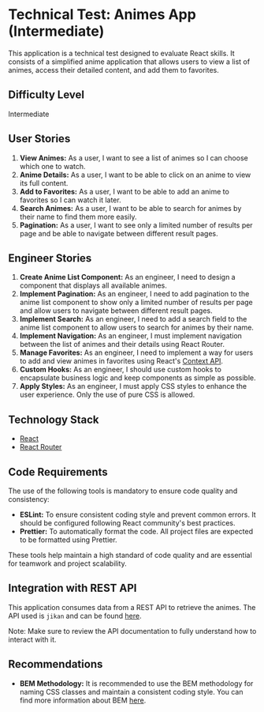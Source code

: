 # Technical Test: Animes App (Intermediate)

This application is a technical test designed to evaluate React skills. It consists of a simplified anime application that allows users to view a list of animes, access their detailed content, and add them to favorites.

## Difficulty Level

Intermediate

## User Stories

1. **View Animes:** As a user, I want to see a list of animes so I can choose which one to watch.
2. **Anime Details:** As a user, I want to be able to click on an anime to view its full content.
3. **Add to Favorites:** As a user, I want to be able to add an anime to favorites so I can watch it later.
4. **Search Animes:** As a user, I want to be able to search for animes by their name to find them more easily.
5. **Pagination:** As a user, I want to see only a limited number of results per page and be able to navigate between different result pages.

## Engineer Stories

1. **Create Anime List Component:** As an engineer, I need to design a component that displays all available animes.
2. **Implement Pagination:** As an engineer, I need to add pagination to the anime list component to show only a limited number of results per page and allow users to navigate between different result pages.
3. **Implement Search:** As an engineer, I need to add a search field to the anime list component to allow users to search for animes by their name.
4. **Implement Navigation:** As an engineer, I must implement navigation between the list of animes and their details using React Router.
5. **Manage Favorites:** As an engineer, I need to implement a way for users to add and view animes in favorites using React's [Context API](https://react.dev/reference/react/useContext).
6. **Custom Hooks:** As an engineer, I should use custom hooks to encapsulate business logic and keep components as simple as possible.
7. **Apply Styles:** As an engineer, I must apply CSS styles to enhance the user experience. Only the use of pure CSS is allowed.

## Technology Stack

- [React](https://reactjs.org/)
- [React Router](https://reactrouter.com/)

## Code Requirements

The use of the following tools is mandatory to ensure code quality and consistency:

- **ESLint:** To ensure consistent coding style and prevent common errors. It should be configured following React community's best practices.
- **Prettier:** To automatically format the code. All project files are expected to be formatted using Prettier.

These tools help maintain a high standard of code quality and are essential for teamwork and project scalability.

## Integration with REST API

This application consumes data from a REST API to retrieve the animes. The API used is `jikan` and can be found [here](https://docs.api.jikan.moe/).

Note: Make sure to review the API documentation to fully understand how to interact with it.

## Recommendations

- **BEM Methodology:** It is recommended to use the BEM methodology for naming CSS classes and maintain a consistent coding style. You can find more information about BEM [here](http://getbem.com/naming/).
